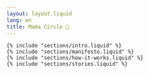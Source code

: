 ```yaml
---
layout: layout.liquid
lang: en
title: Mama Circle 💞
---
```


    {% include "sections/intro.liquid" %}
    {% include "sections/manifesto.liquid" %}
    {% include "sections/how-it-works.liquid" %}
    {% include "sections/stories.liquid" %}

